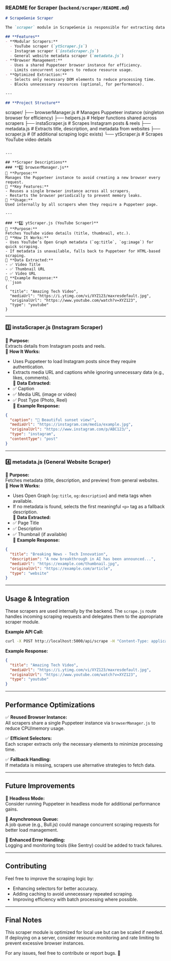 ### **README for Scraper (`backend/scraper/README.md`)**

```markdown
# ScrapeGenie Scraper

The `scraper` module in ScrapeGenie is responsible for extracting data from various online sources such as YouTube, Instagram, and general websites. It utilizes Puppeteer for browser-based scraping and Axios for API-based extraction where applicable.

## **Features**
- **Modular Scrapers:**  
  - YouTube scraper (`ytScraper.js`)  
  - Instagram scraper (`instaScraper.js`)  
  - General website metadata scraper (`metadata.js`)
- **Browser Management:**  
  - Uses a shared Puppeteer browser instance for efficiency.
  - Limits concurrent scrapers to reduce resource usage.
- **Optimized Extraction:**  
  - Selects only necessary DOM elements to reduce processing time.
  - Blocks unnecessary resources (optional, for performance).

---

## **Project Structure**
```
scraper/
├── browserManager.js  # Manages Puppeteer instance (singleton browser for efficiency)
├── helpers.js         # Helper functions shared across scrapers
├── instaScraper.js    # Scrapes Instagram posts & reels
├── metadata.js        # Extracts title, description, and metadata from websites
├── scraper.js         # (If additional scraping logic exists)
└── ytScraper.js       # Scrapes YouTube video details
```

---

## **Scraper Descriptions**
### **1️⃣ browserManager.js**
🔹 **Purpose:**  
Manages the Puppeteer instance to avoid creating a new browser every request.  
🔹 **Key Features:**  
- Reuses a single browser instance across all scrapers.  
- Restarts the browser periodically to prevent memory leaks.  
🔹 **Usage:**  
Used internally by all scrapers when they require a Puppeteer page.

---

### **2️⃣ ytScraper.js (YouTube Scraper)**
🔹 **Purpose:**  
Fetches YouTube video details (title, thumbnail, etc.).  
🔹 **How It Works:**  
- Uses YouTube’s Open Graph metadata (`og:title`, `og:image`) for quick scraping.  
- If metadata is unavailable, falls back to Puppeteer for HTML-based scraping.  
🔹 **Data Extracted:**  
- ✅ Video Title  
- ✅ Thumbnail URL  
- ✅ Video URL  
🔹 **Example Response:**
```json
{
  "title": "Amazing Tech Video",
  "mediaUrl": "https://i.ytimg.com/vi/XYZ123/maxresdefault.jpg",
  "originalUrl": "https://www.youtube.com/watch?v=XYZ123",
  "type": "youtube"
}
```

---

### **3️⃣ instaScraper.js (Instagram Scraper)**
🔹 **Purpose:**  
Extracts details from Instagram posts and reels.  
🔹 **How It Works:**  
- Uses Puppeteer to load Instagram posts since they require authentication.  
- Extracts media URL and captions while ignoring unnecessary data (e.g., likes, comments).  
🔹 **Data Extracted:**  
- ✅ Caption  
- ✅ Media URL (image or video)  
- ✅ Post Type (Photo, Reel)  
🔹 **Example Response:**
```json
{
  "caption": "📸 Beautiful sunset view!",
  "mediaUrl": "https://instagram.com/media/example.jpg",
  "originalUrl": "https://www.instagram.com/p/ABC123/",
  "type": "instagram",
  "contentType": "post"
}
```

---

### **4️⃣ metadata.js (General Website Scraper)**
🔹 **Purpose:**  
Fetches metadata (title, description, and preview) from general websites.  
🔹 **How It Works:**  
- Uses Open Graph (`og:title`, `og:description`) and meta tags when available.  
- If no metadata is found, selects the first meaningful `<p>` tag as a fallback description.  
🔹 **Data Extracted:**  
- ✅ Page Title  
- ✅ Description  
- ✅ Thumbnail (if available)  
🔹 **Example Response:**
```json
{
  "title": "Breaking News - Tech Innovation",
  "description": "A new breakthrough in AI has been announced...",
  "mediaUrl": "https://example.com/thumbnail.jpg",
  "originalUrl": "https://example.com/article",
  "type": "website"
}
```

---

## **Usage & Integration**
These scrapers are used internally by the backend. The `scrape.js` route handles incoming scraping requests and delegates them to the appropriate scraper module.

**Example API Call:**
```sh
curl -X POST http://localhost:5000/api/scrape -H "Content-Type: application/json" -d '{"url": "https://www.youtube.com/watch?v=XYZ123"}'
```

**Example Response:**
```json
{
  "title": "Amazing Tech Video",
  "mediaUrl": "https://i.ytimg.com/vi/XYZ123/maxresdefault.jpg",
  "originalUrl": "https://www.youtube.com/watch?v=XYZ123",
  "type": "youtube"
}
```

---

## **Performance Optimizations**
✅ **Reused Browser Instance:**  
All scrapers share a single Puppeteer instance via `browserManager.js` to reduce CPU/memory usage.

✅ **Efficient Selectors:**  
Each scraper extracts only the necessary elements to minimize processing time.

✅ **Fallback Handling:**  
If metadata is missing, scrapers use alternative strategies to fetch data.

---

## **Future Improvements**
🚀 **Headless Mode:**  
Consider running Puppeteer in headless mode for additional performance gains.

🚀 **Asynchronous Queue:**  
A job queue (e.g., Bull.js) could manage concurrent scraping requests for better load management.

🚀 **Enhanced Error Handling:**  
Logging and monitoring tools (like Sentry) could be added to track failures.

---

## **Contributing**
Feel free to improve the scraping logic by:
- Enhancing selectors for better accuracy.
- Adding caching to avoid unnecessary repeated scraping.
- Improving efficiency with batch processing where possible.

---

## **Final Notes**
This scraper module is optimized for local use but can be scaled if needed. If deploying on a server, consider resource monitoring and rate limiting to prevent excessive browser instances.

For any issues, feel free to contribute or report bugs. 🚀
